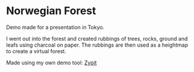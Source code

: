 # Norwegian Forest

Demo made for a presentation in Tokyo.

I went out into the forest and created rubbings of trees, rocks, ground and leafs using charcoal on paper.
The rubbings are then used as a heightmap to create a virtual forest.

Made using my own demo tool: [Zypit](https://github.com/rohtie/Zypit)
